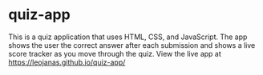 # quiz-app

This is a quiz application that uses HTML, CSS, and JavaScript.
The app shows the user the correct answer after each submission and shows a live score tracker as you move through the quiz.
View the live app at https://leojanas.github.io/quiz-app/
